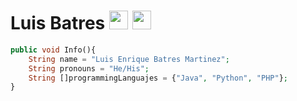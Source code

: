 <h1>Luis Batres <img src="https://upload.wikimedia.org/wikipedia/commons/thumb/c/c3/Python-logo-notext.svg/480px-Python-logo-notext.svg.png" width="30" height="30">&nbsp;<img src="https://cdn-icons-png.flaticon.com/512/226/226777.png" width="30" height="30"></h1>

  ```php
  public void Info(){
      String name = "Luis Enrique Batres Martinez";
      String pronouns = "He/His";
      String []programmingLanguajes = {"Java", "Python", "PHP"};
  }
  ```
